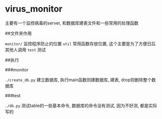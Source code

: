 # virus_monitor
主要有一个监控病毒的server, 和数据库建表文件和一些常用的处理函数

##文件夹作用

`monitor/` 监控程序防止的位置
`util` 常用函数存放位置, 这个主要是为了方便日后其他人调用
`test` 测试

##执行

###monitor

`./create_db.py` 建立数据库, 执行main函数则建数据库, 建表, drop则删除整个数据库

###test

`./db.py` 测试table的一些基本命令, 数据库的命令没有测试, 因为不好测, 都是实际写的

